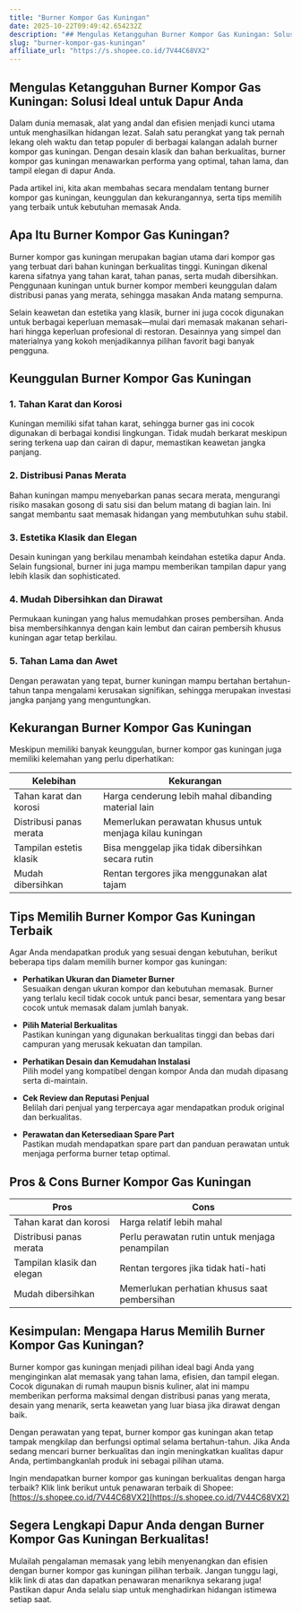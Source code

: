 ```yaml
---
title: "Burner Kompor Gas Kuningan"
date: 2025-10-22T09:49:42.654232Z
description: "## Mengulas Ketangguhan Burner Kompor Gas Kuningan: Solusi Ideal untuk Dapur Anda..."
slug: "burner-kompor-gas-kuningan"
affiliate_url: "https://s.shopee.co.id/7V44C68VX2"
---
```

## Mengulas Ketangguhan Burner Kompor Gas Kuningan: Solusi Ideal untuk Dapur Anda

Dalam dunia memasak, alat yang andal dan efisien menjadi kunci utama untuk menghasilkan hidangan lezat. Salah satu perangkat yang tak pernah lekang oleh waktu dan tetap populer di berbagai kalangan adalah burner kompor gas kuningan. Dengan desain klasik dan bahan berkualitas, burner kompor gas kuningan menawarkan performa yang optimal, tahan lama, dan tampil elegan di dapur Anda.

Pada artikel ini, kita akan membahas secara mendalam tentang burner kompor gas kuningan, keunggulan dan kekurangannya, serta tips memilih yang terbaik untuk kebutuhan memasak Anda.

## Apa Itu Burner Kompor Gas Kuningan?

Burner kompor gas kuningan merupakan bagian utama dari kompor gas yang terbuat dari bahan kuningan berkualitas tinggi. Kuningan dikenal karena sifatnya yang tahan karat, tahan panas, serta mudah dibersihkan. Penggunaan kuningan untuk burner kompor memberi keunggulan dalam distribusi panas yang merata, sehingga masakan Anda matang sempurna.

Selain keawetan dan estetika yang klasik, burner ini juga cocok digunakan untuk berbagai keperluan memasak—mulai dari memasak makanan sehari-hari hingga keperluan profesional di restoran. Desainnya yang simpel dan materialnya yang kokoh menjadikannya pilihan favorit bagi banyak pengguna.

## Keunggulan Burner Kompor Gas Kuningan

### 1. Tahan Karat dan Korosi

Kuningan memiliki sifat tahan karat, sehingga burner gas ini cocok digunakan di berbagai kondisi lingkungan. Tidak mudah berkarat meskipun sering terkena uap dan cairan di dapur, memastikan keawetan jangka panjang.

### 2. Distribusi Panas Merata

Bahan kuningan mampu menyebarkan panas secara merata, mengurangi risiko masakan gosong di satu sisi dan belum matang di bagian lain. Ini sangat membantu saat memasak hidangan yang membutuhkan suhu stabil.

### 3. Estetika Klasik dan Elegan

Desain kuningan yang berkilau menambah keindahan estetika dapur Anda. Selain fungsional, burner ini juga mampu memberikan tampilan dapur yang lebih klasik dan sophisticated.

### 4. Mudah Dibersihkan dan Dirawat

Permukaan kuningan yang halus memudahkan proses pembersihan. Anda bisa membersihkannya dengan kain lembut dan cairan pembersih khusus kuningan agar tetap berkilau.

### 5. Tahan Lama dan Awet

Dengan perawatan yang tepat, burner kuningan mampu bertahan bertahun-tahun tanpa mengalami kerusakan signifikan, sehingga merupakan investasi jangka panjang yang menguntungkan.

## Kekurangan Burner Kompor Gas Kuningan

Meskipun memiliki banyak keunggulan, burner kompor gas kuningan juga memiliki kelemahan yang perlu diperhatikan:

| Kelebihan | Kekurangan |
|------------|--------------|
| Tahan karat dan korosi | Harga cenderung lebih mahal dibanding material lain |
| Distribusi panas merata | Memerlukan perawatan khusus untuk menjaga kilau kuningan |
| Tampilan estetis klasik | Bisa menggelap jika tidak dibersihkan secara rutin |
| Mudah dibersihkan | Rentan tergores jika menggunakan alat tajam |

## Tips Memilih Burner Kompor Gas Kuningan Terbaik

Agar Anda mendapatkan produk yang sesuai dengan kebutuhan, berikut beberapa tips dalam memilih burner kompor gas kuningan:

- **Perhatikan Ukuran dan Diameter Burner**  
  Sesuaikan dengan ukuran kompor dan kebutuhan memasak. Burner yang terlalu kecil tidak cocok untuk panci besar, sementara yang besar cocok untuk memasak dalam jumlah banyak.

- **Pilih Material Berkualitas**  
  Pastikan kuningan yang digunakan berkualitas tinggi dan bebas dari campuran yang merusak kekuatan dan tampilan.

- **Perhatikan Desain dan Kemudahan Instalasi**  
  Pilih model yang kompatibel dengan kompor Anda dan mudah dipasang serta di-maintain.

- **Cek Review dan Reputasi Penjual**  
  Belilah dari penjual yang terpercaya agar mendapatkan produk original dan berkualitas.

- **Perawatan dan Ketersediaan Spare Part**  
  Pastikan mudah mendapatkan spare part dan panduan perawatan untuk menjaga performa burner tetap optimal.

## Pros & Cons Burner Kompor Gas Kuningan

| **Pros** | **Cons** |
|------------|--------------|
| Tahan karat dan korosi | Harga relatif lebih mahal |
| Distribusi panas merata | Perlu perawatan rutin untuk menjaga penampilan |
| Tampilan klasik dan elegan | Rentan tergores jika tidak hati-hati |
| Mudah dibersihkan | Memerlukan perhatian khusus saat pembersihan |

## Kesimpulan: Mengapa Harus Memilih Burner Kompor Gas Kuningan?

Burner kompor gas kuningan menjadi pilihan ideal bagi Anda yang menginginkan alat memasak yang tahan lama, efisien, dan tampil elegan. Cocok digunakan di rumah maupun bisnis kuliner, alat ini mampu memberikan performa maksimal dengan distribusi panas yang merata, desain yang menarik, serta keawetan yang luar biasa jika dirawat dengan baik.

Dengan perawatan yang tepat, burner kompor gas kuningan akan tetap tampak mengkilap dan berfungsi optimal selama bertahun-tahun. Jika Anda sedang mencari burner berkualitas dan ingin meningkatkan kualitas dapur Anda, pertimbangkanlah produk ini sebagai pilihan utama.

Ingin mendapatkan burner kompor gas kuningan berkualitas dengan harga terbaik? Klik link berikut untuk penawaran terbaik di Shopee: [https://s.shopee.co.id/7V44C68VX2](https://s.shopee.co.id/7V44C68VX2)

## Segera Lengkapi Dapur Anda dengan Burner Kompor Gas Kuningan Berkualitas!

Mulailah pengalaman memasak yang lebih menyenangkan dan efisien dengan burner kompor gas kuningan pilihan terbaik. Jangan tunggu lagi, klik link di atas dan dapatkan penawaran menariknya sekarang juga! Pastikan dapur Anda selalu siap untuk menghadirkan hidangan istimewa setiap saat.